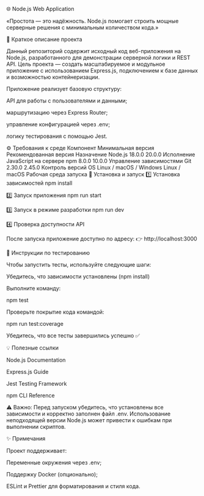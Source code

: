 🌐 Node.js Web Application

«Простота — это надёжность. Node.js помогает строить мощные серверные решения с минимальным количеством кода.»

📘 Краткое описание проекта

Данный репозиторий содержит исходный код веб-приложения на Node.js, разработанного для демонстрации серверной логики и REST API.
Цель проекта — создать масштабируемое и модульное приложение с использованием Express.js, подключением к базе данных и возможностью контейнеризации.

Приложение реализует базовую структуру:

API для работы с пользователями и данными;

маршрутизацию через Express Router;

управление конфигурацией через .env;

логику тестирования с помощью Jest.

⚙️ Требования к среде
Компонент	Минимальная версия	Рекомендованная версия	Назначение
Node.js	18.0.0	20.0.0	Исполнение JavaScript на сервере
npm	8.0.0	10.0.0	Управление зависимостями
Git	2.30.0	2.45.0	Контроль версий
OS	Linux / macOS / Windows	Linux / macOS	Рабочая среда запуска
🚀 Установка и запуск
1️⃣ Установка зависимостей
npm install

2️⃣ Запуск приложения
npm run start

3️⃣ Запуск в режиме разработки
npm run dev

4️⃣ Проверка доступности API

После запуска приложение доступно по адресу:
👉 http://localhost:3000

🧪 Инструкции по тестированию

Чтобы запустить тесты, используйте следующие шаги:

Убедитесь, что зависимости установлены (npm install)

Выполните команду:

npm test


Проверьте покрытие кода командой:

npm run test:coverage


Убедитесь, что все тесты завершились успешно ✅

💡 Полезные ссылки

Node.js Documentation

Express.js Guide

Jest Testing Framework

npm CLI Reference

⚠️ Важно: Перед запуском убедитесь, что установлены все зависимости и корректно заполнен файл .env.
Использование неподходящей версии Node.js может привести к ошибкам при выполнении скриптов.

✨ Примечания

Проект поддерживает:

Переменные окружения через .env;

Поддержку Docker (опционально);

ESLint и Prettier для форматирования и стиля кода.
